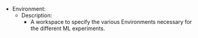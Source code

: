 
* Environment:
    * Description:
        * A workspace to specify the various Environments necessary for the different ML experiments.